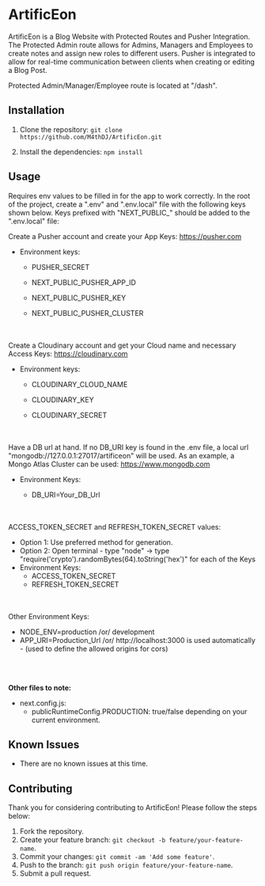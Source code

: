 # ArtificEon

ArtificEon is a Blog Website with Protected Routes and Pusher Integration. The Protected Admin route allows for Admins, Managers and Employees to create notes and assign new roles to different users. Pusher is integrated to allow for real-time communication between clients when creating or editing a Blog Post.

Protected Admin/Manager/Employee route is located at "/dash".

## Installation

1. Clone the repository: `git clone https://github.com/M4thDJ/ArtificEon.git`
   
3. Install the dependencies: `npm install`

## Usage

Requires env values to be filled in for the app to work correctly. In the root of the project, create a ".env" and ".env.local" file with the following keys shown below. Keys prefixed with "NEXT_PUBLIC_" should be added to the ".env.local" file:

Create a Pusher account and create your App Keys: https://pusher.com

- Environment keys:

   - PUSHER_SECRET

   - NEXT_PUBLIC_PUSHER_APP_ID

   - NEXT_PUBLIC_PUSHER_KEY

   - NEXT_PUBLIC_PUSHER_CLUSTER

<br><br>
Create a Cloudinary account and get your Cloud name and necessary Access Keys: https://cloudinary.com

- Environment keys:

   - CLOUDINARY_CLOUD_NAME

   - CLOUDINARY_KEY

   - CLOUDINARY_SECRET

<br><br>
Have a DB url at hand. If no DB_URI key is found in the .env file, a local url "mongodb://127.0.0.1:27017/artificeon" will be used.
As an example, a Mongo Atlas Cluster can be used: https://www.mongodb.com

- Environment Keys:

   - DB_URI=Your_DB_Url

<br><br>
ACCESS_TOKEN_SECRET and REFRESH_TOKEN_SECRET values:
- Option 1: Use preferred method for generation.
- Option 2: Open terminal - type "node" -> type "require('crypto').randomBytes(64).toString('hex')" for each of the Keys
- Environment Keys:
   - ACCESS_TOKEN_SECRET
   - REFRESH_TOKEN_SECRET

<br><br>
Other Environment Keys:

- NODE_ENV=production /or/ development
- APP_URI=Production_Url /or/ http://localhost:3000 is used automatically - (used to define the allowed origins for cors)

<br><br>

<b>Other files to note:</b>
- next.config.js:
  - publicRuntimeConfig.PRODUCTION: true/false depending on your current environment.


## Known Issues

- There are no known issues at this time.

## Contributing

Thank you for considering contributing to ArtificEon! Please follow the steps below:

1. Fork the repository.
2. Create your feature branch: `git checkout -b feature/your-feature-name`.
3. Commit your changes: `git commit -am 'Add some feature'`.
4. Push to the branch: `git push origin feature/your-feature-name`.
5. Submit a pull request.
